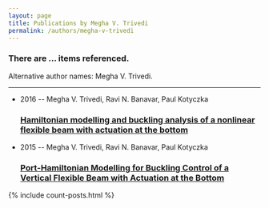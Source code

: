 ```yaml
---
layout: page
title: Publications by Megha V. Trivedi
permalink: /authors/megha-v-trivedi
---
```


<h3 id="number-posts">There are ... items referenced.</h3>
<p id='info-authors'>Alternative author names: Megha V. Trivedi.</p>
<hr />
<ul class="post-list">
<li><span class='post-meta'>2016 -- Megha V. Trivedi, Ravi N. Banavar, Paul Kotyczka</span><h3><a class='post-link' href="{{ site.baseurl }}/hamiltonian-modelling-and-buckling-analysis-of-a-nonlinear-flexible-beam-with-actuation-at-the-bottom">Hamiltonian modelling and buckling analysis of a nonlinear flexible beam with actuation at the bottom</a></h3></li>
<li><span class='post-meta'>2015 -- Megha V. Trivedi, Ravi N. Banavar, Paul Kotyczka</span><h3><a class='post-link' href="{{ site.baseurl }}/port-hamiltonian-modelling-for-buckling-control-of-a-vertical-flexible-beam-with-actuation-at-the-bottom">Port-Hamiltonian Modelling for Buckling Control of a Vertical Flexible Beam with Actuation at the Bottom</a></h3></li>

</ul>
{% include count-posts.html %}
